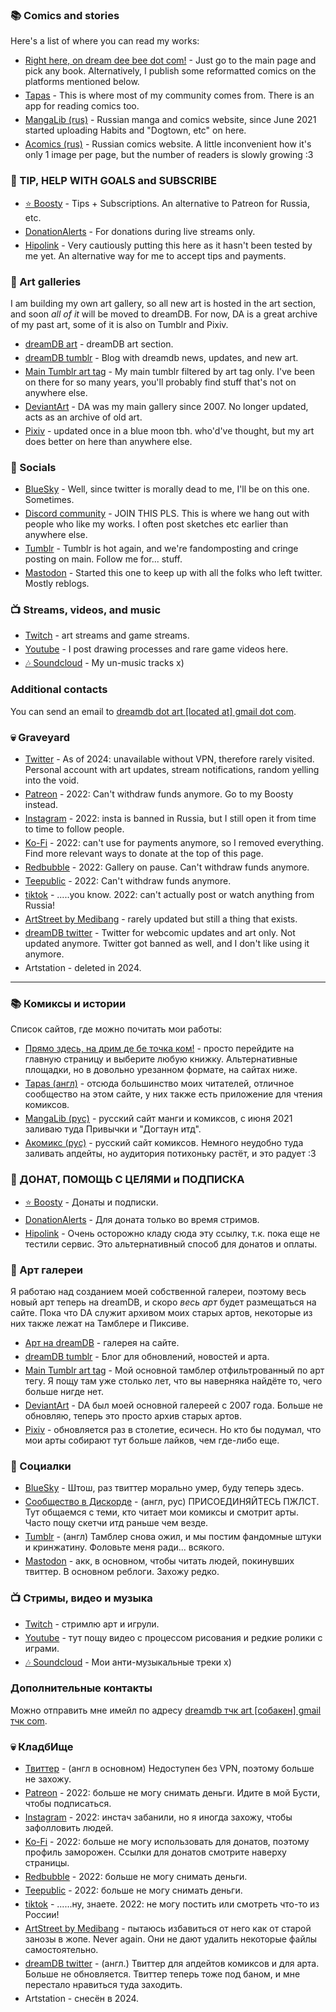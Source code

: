 ### 📚 Comics and stories
Here's a list of where you can read my works:<style>.textblock{font-weight:600;line-height:1.2em}li{margin:5px auto;}#rightnews ul {list-style: unset!important;margin-left: 0px!important;}</style>
* [Right here, on dream dee bee dot com!](https://dreamdb.com) - Just go to the main page and pick any book. Alternatively, I publish some reformatted comics on the platforms mentioned below.
* [Tapas](https://tapas.io/doittkarl/series) - This is where most of my community comes from. There is an app for reading comics too.
* [MangaLib (rus)](https://mangalib.me/people/doittkarl) - Russian manga and comics website, since June 2021 started uploading Habits and "Dogtown, etc" on here.
* [Acomics (rus)](https://acomics.ru/-doittkarl) - Russian comics website. A little inconvenient how it's only 1 image per page, but the number of readers is slowly growing :3

### 💜 TIP, HELP WITH GOALS and SUBSCRIBE
* [⭐ Boosty](https://boosty.to/doittkarl) - Tips + Subscriptions. An alternative to Patreon for Russia, etc.
* [DonationAlerts](https://www.donationalerts.com/r/doittkarl) - For donations during live streams only.
* [Hipolink](https://hipolink.me/doittkarl) - Very cautiously putting this here as it hasn't been tested by me yet. An alternative way for me to accept tips and payments.

### 🎨 Art galleries
I am building my own art gallery, so all new art is hosted in the art section, and soon _all of it_ will be moved to dreamDB. For now, DA is a great archive of my past art, some of it is also on Tumblr and Pixiv.
* [dreamDB art](https://dreamdb.com/art) - dreamDB art section.
* [dreamDB tumblr](https://dreamdb.tumblr.com) - Blog with dreamdb news, updates, and new art.
* [Main Tumblr art tag](https://ajcrwl.tumblr.com/tagged/art) - My main tumblr filtered by art tag only. I've been on there for so many years, you'll probably find stuff that's not on anywhere else.
* [DeviantArt](https://www.deviantart.com/doittkarl) - DA was my main gallery since 2007. No longer updated, acts as an archive of old art.
* [Pixiv](https://www.pixiv.net/users/2658984) - updated once in a blue moon tbh. who'd've thought, but my art does better on here than anywhere else.

### 📢 Socials
* [BlueSky](https://bsky.app/profile/ajcrwl.bsky.social) - Well, since twitter is morally dead to me, I'll be on this one. Sometimes.
* [Discord community](https://discord.gg/8pxhMUp) - JOIN THIS PLS. This is where we hang out with people who like my works. I often post sketches etc earlier than anywhere else.
* [Tumblr](https://ajcrwl.tumblr.com) - Tumblr is hot again, and we're fandomposting and cringe posting on main. Follow me for... stuff.
* [Mastodon](https://mastodon.online/@ajcrwl) - Started this one to keep up with all the folks who left twitter. Mostly reblogs.

### 📺 Streams, videos, and music
* [Twitch](https://www.twitch.tv/dotkrl) - art streams and game streams.
* [Youtube](https://www.youtube.com/channel/UCTSEPNVHRW42HQsQKbBOapQ/) - I post drawing processes and rare game videos here.
* [🎶 Soundcloud](https://soundcloud.com/ajcrwl) - My un-music tracks x)

### Additional contacts
You can send an email to <u>dreamdb dot art [located at] gmail dot com</u>.

### 💀 Graveyard
* [Twitter](https://twitter.com/ajcrwl) - As of 2024: unavailable without VPN, therefore rarely visited. Personal account with art updates, stream notifications, random yelling into the void.
* [Patreon](https://patreon.com/doittkarl) - 2022: Can't withdraw funds anymore. Go to my Boosty instead.
* [Instagram](https://www.instagram.com/doittkarl) - 2022: insta is banned in Russia, but I still open it from time to time to follow people.
* [Ko-Fi](https://ko-fi.com/A5278BR) - 2022: can't use for payments anymore, so I removed everything. Find more relevant ways to donate at the top of this page.
* [Redbubble](https://www.redbubble.com/people/ajcrwl/shop) - 2022: Gallery on pause. Can't withdraw funds anymore.
* [Teepublic](https://www.teepublic.com/user/ajcrwl) - 2022: Can't withdraw funds anymore.
* [tiktok](https://www.tiktok.com/@doittkarl) - .....you know. 2022: can't actually post or watch anything from Russia!
* [ArtStreet by Medibang](https://medibang.com/author/453883/) - rarely updated but still a thing that exists.
* [dreamDB twitter](https://twitter.com/dreamdbmirror) - Twitter for webcomic updates and art only. Not updated anymore. Twitter got banned as well, and I don't like using it anymore.
* Artstation - deleted in 2024.

---

### 📚 Комиксы и истории
Список сайтов, где можно почитать мои работы:<style>.textblock{font-weight:600;line-height:1.2em}li{margin:5px auto;}#rightnews ul {list-style: unset!important;margin-left: 0px!important;}</style>
* [Прямо здесь, на дрим де бе точка ком!](https://dreamdb.com) - просто перейдите на главную страницу и выберите любую книжку. Альтернативные площадки, но в довольно урезанном формате, на сайтах ниже.
* [Tapas (англ)](https://tapas.io/doittkarl/series) - отсюда большинство моих читателей, отличное сообщество на этом сайте, у них также есть приложение для чтения комиксов.
* [MangaLib (рус)](https://mangalib.me/people/doittkarl) - русский сайт манги и комиксов, с июня 2021 заливаю туда Привычки и "Догтаун итд".
* [Акомикс (рус)](https://acomics.ru/-doittkarl) - русский сайт комиксов. Немного неудобно туда заливать апдейты, но аудитория потихоньку растёт, и это радует :3

### 💜 ДОНАТ, ПОМОЩЬ С ЦЕЛЯМИ и ПОДПИСКА
* [⭐ Boosty](https://boosty.to/doittkarl) - Донаты и подписки.
* [DonationAlerts](https://www.donationalerts.com/r/doittkarl) - Для доната только во время стримов.
* [Hipolink](https://hipolink.me/doittkarl) - Очень осторожно кладу сюда эту ссылку, т.к. пока еще не тестили сервис. Это альтернативный способ для донатов и оплаты.

### 🎨 Арт галереи
Я работаю над созданием моей собственной галереи, поэтому весь новый арт теперь на dreamDB, и скоро _весь арт_ будет размещаться на сайте. Пока что DA служит архивом моих старых артов, некоторые из них также лежат на Тамблере и Пиксиве.
* [Арт на dreamDB](https://dreamdb.com/art) - галерея на сайте.
* [dreamDB tumblr](https://dreamdb.tumblr.com) - Блог для обновлений, новостей и арта.
* [Main Tumblr art tag](https://ajcrwl.tumblr.com/tagged/art) - Мой основной тамблер отфильтрованный по арт тегу. Я пощу там уже столько лет, что вы наверняка найдёте то, чего больше нигде нет.
* [DeviantArt](https://www.deviantart.com/doittkarl) - DA был моей основной галереей с 2007 года. Больше не обновляю, теперь это просто архив старых артов.
* [Pixiv](https://www.pixiv.net/users/2658984) - обновляется раз в столетие, есичесн. Но кто бы подумал, что мои арты собирают тут больше лайков, чем где-либо еще.

### 📢 Социалки
* [BlueSky](https://bsky.app/profile/ajcrwl.bsky.social) - Штош, раз твиттер морально умер, буду теперь здесь.
* [Сообщество в Дискорде](https://discord.gg/8pxhMUp) - (англ, рус) ПРИСОЕДИНЯЙТЕСЬ ПЖЛСТ. Тут общаемся с теми, кто читает мои комиксы и смотрит арты. Часто пощу скетчи итд раньше чем везде.
* [Tumblr](https://ajcrwl.tumblr.com) - (англ) Тамблер снова ожил, и мы постим фандомные штуки и кринжатину. Фоловьте меня ради... всякого.
* [Mastodon](https://mastodon.online/@ajcrwl) - акк, в основном, чтобы читать людей, покинувших твиттер. В основном реблоги. Захожу редко.

### 📺 Стримы, видео и музыка
* [Twitch](https://www.twitch.tv/dotkrl) - стримлю арт и игрули.
* [Youtube](https://www.youtube.com/channel/UCTSEPNVHRW42HQsQKbBOapQ/) - тут пощу видео с процессом рисования и редкие ролики с играми.
* [🎶 Soundcloud](https://soundcloud.com/ajcrwl) - Мои анти-музыкальные треки х)

### Дополнительные контакты
Можно отправить мне имейл по адресу <u>dreamdb тчк art [собакен] gmail тчк com</u>.

### 💀 КладбИще
* [Твиттер](https://twitter.com/ajcrwl) - (англ в основном) Недоступен без VPN, поэтому больше не захожу.
* [Patreon](https://patreon.com/doittkarl) - 2022: больше не могу снимать деньги. Идите в мой Бусти, чтобы подписаться.
* [Instagram](https://www.instagram.com/doittkarl) - 2022: инстач забанили, но я иногда захожу, чтобы зафолловить людей.
* [Ko-Fi](https://ko-fi.com/A5278BR) - 2022: больше не могу использовать для донатов, поэтому профиль заморожен. Ссылки для донатов смотрите наверху страницы.
* [Redbubble](https://www.redbubble.com/people/ajcrwl/shop) - 2022: больше не могу снимать деньги.
* [Teepublic](https://www.teepublic.com/user/ajcrwl) - 2022: больше не могу снимать деньги.
* [tiktok](https://www.tiktok.com/@doittkarl) - ......ну, знаете. 2022: не могу постить или смотреть что-то из России!
* [ArtStreet by Medibang](https://medibang.com/author/453883/) - пытаюсь избавиться от него как от старой занозы в жопе. Never again. Они не дают удалить некоторые файлы самостоятельно.
* [dreamDB twitter](https://twitter.com/dreamdbmirror) - (англ.) Твиттер для апдейтов комиксов и для арта. Больше не обновляется. Твиттер теперь тоже под баном, и мне перестало нравиться туда заходить.
* Artstation - снесён в 2024.